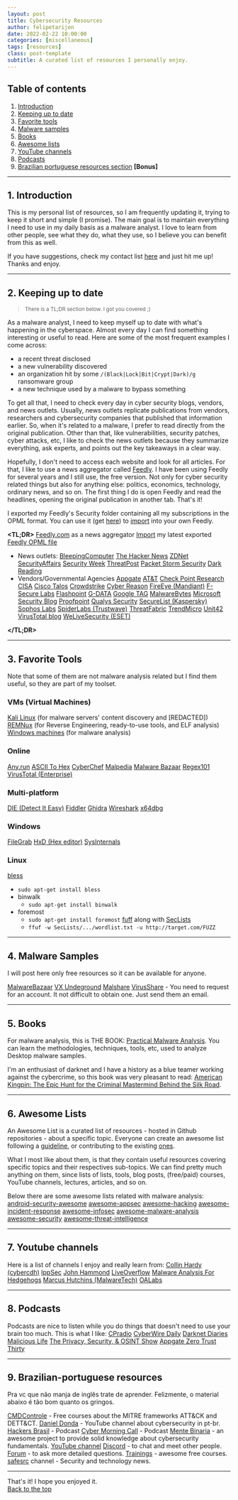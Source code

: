 ```yaml
---
layout: post
title: Cybersecurity Resources
author: felipetarijon
date: 2022-02-22 10:00:00
categories: [miscellaneous]
tags: [resources]
class: post-template
subtitle: A curated list of resources I personally enjoy.
---
```


## Table of contents
1. <a alt="introduction" href="#introduction">Introduction</a>
2. <a alt="updated" href="#updated">Keeping up to date</a>
3. <a alt="tools" href="#tools">Favorite tools</a>
4. <a alt="malware-samples" href="#malware-samples">Malware samples</a>
5. <a alt="books" href="#books">Books</a>
6. <a alt="awesome-lists" href="#awesome-lists">Awesome lists</a>
7. <a alt="youtube-channels" href="#youtube-channels">YouTube channels</a>
8. <a alt="podcasts" href="#podcasts">Podcasts</a>
9. <a alt="pt-br" href="#pt-br">Brazilian portuguese resources section</a> **[Bonus]**

-----

<a alt="introduction" name="introduction"></a>

## 1. Introduction
This is my personal list of resources, so I am frequently updating it, trying to keep it short and simple (I promise). The main goal is to maintain everything I need to use in my daily basis as a malware analyst. I love to learn from other people, see what they do, what they use, so I believe you can benefit from this as well.

If you have suggestions, check my contact list <a alt="/about" href="/about" target="_blank">here</a> and just hit me up! Thanks and enjoy.

-----------------------

<a alt="updated" name="updated"></a>

## 2. Keeping up to date

> <small>There is a TL;DR section below. I got you covered ;)</small>

As a malware analyst, I need to keep myself up to date with what's happening in the cyberspace. Almost every day I can find something interesting or useful to read. Here are some of the most frequent examples I come across:
* a recent threat disclosed
* a new vulnerability discovered
* an organization hit by some `/(Black|Lock|Bit|Crypt|Dark)/g` ransomware group
* a new technique used by a malware to bypass something

To get all that, I need to check every day in cyber security blogs, vendors, and news outlets. Usually, news outlets replicate publications from vendors, researchers and cybersecurity companies that published that information earlier. So, when it's related to a malware, I prefer to read directly from the original publication. Other than that, like vulnerabilities, security patches, cyber attacks, etc, I like to check the news outlets because they summarize everything, ask experts, and points out the key takeaways in a clear way.

Hopefully, I don't need to access each website and look for all articles. For that, I like to use a news aggregator called <a alt="https://feedly.com/" href="https://feedly.com/" target="_blank">Feedly</a>. I have been using Feedly for several years and I still use, the free version. Not only for cyber security related things but also for anything else: politics, economics, technology, ordinary news, and so on. The first thing I do is open Feedly and read the headlines, opening the original publication in another tab. That's it!

I exported my Feedly's Security folder containing all my subscriptions in the OPML format. You can use it (get <a alt="{{ site.url }}{{ site.baseurl }}/latest.opml" href="{{ site.url }}{{ site.baseurl }}/latest.opml" target="_blank">here</a>) to <a alt="https://feedly.com/i/cortex" href="https://feedly.com/i/cortex" target="_blank">import</a> into your own Feedly.

**<TL;DR>**
<a alt="https://feedly.com/" href="https://feedly.com/" target="_blank">Feedly.com</a> as a news aggregator
  <a alt="https://feedly.com/i/cortex" href="https://feedly.com/i/cortex" target="_blank">Import</a> my latest exported <a alt="{{ site.url }}{{ site.baseurl }}/latest.opml" href="{{ site.url }}{{ site.baseurl }}/latest.opml" target="_blank">Feedly OPML file</a>
* News outlets: 
  <a alt="https://www.bleepingcomputer.com/news/security/" href="https://www.bleepingcomputer.com/news/security/" target="_blank">BleepingComputer</a>
  <a alt="https://thehackernews.com/" href="https://thehackernews.com/" target="_blank">The Hacker News</a>
  <a alt="https://www.zdnet.com/topic/security/" href="https://www.zdnet.com/topic/security/" target="_blank">ZDNet</a>
  <a alt="https://securityaffairs.co/wordpress/" href="https://securityaffairs.co/wordpress/" target="_blank">SecurityAffairs</a>
  <a alt="https://www.securityweek.com/" href="https://www.securityweek.com/" target="_blank">Security Week</a>
  <a alt="https://threatpost.com/" href="https://threatpost.com/" target="_blank">ThreatPost</a>
  <a alt="https://packetstormsecurity.com/" href="https://packetstormsecurity.com/" target="_blank">Packet Storm Security</a>
  <a alt="https://www.darkreading.com/" href="https://www.darkreading.com/" target="_blank">Dark Reading</a>
* Vendors/Governmental Agencies
  <a alt="https://www.appgate.com/blog?blogCategories=Cyber%20Research" href="https://www.appgate.com/blog?blogCategories=Cyber%20Research" target="_blank">Appgate</a>
  <a alt="https://cybersecurity.att.com/blogs/labs-research" href="https://cybersecurity.att.com/blogs/labs-research" target="_blank">AT&T</a>
  <a alt="https://research.checkpoint.com/" href="https://research.checkpoint.com/" target="_blank">Check Point Research</a>
  <a alt="https://www.cisa.gov/blog-list" href="https://www.cisa.gov/blog-list" target="_blank">CISA</a>
  <a alt="https://blog.talosintelligence.com/" href="https://blog.talosintelligence.com/" target="_blank">Cisco Talos</a>
  <a alt="https://www.crowdstrike.com/blog/category/threat-intel-research/" href="https://www.crowdstrike.com/blog/category/threat-intel-research/" target="_blank">Crowdstrike</a>
  <a alt="https://www.cybereason.com/blog/category/research" href="https://www.cybereason.com/blog/category/research" target="_blank">Cyber Reason</a>
  <a alt="https://www.fireeye.com/blog/threat-research.html" href="https://www.fireeye.com/blog/threat-research.html" target="_blank">FireEye (Mandiant)</a>
  <a alt="https://labs.f-secure.com/" href="https://labs.f-secure.com/" target="_blank">F-Secure Labs</a>
  <a alt="https://www.flashpoint-intel.com/blog/" href="https://www.flashpoint-intel.com/blog/" target="_blank">Flashpoint</a>
  <a alt="https://www.gdatasoftware.com/blog" href="https://www.gdatasoftware.com/blog" target="_blank">G-DATA</a>
  <a alt="https://blog.google/threat-analysis-group/" href="https://blog.google/threat-analysis-group/" target="_blank">Google TAG</a>
  <a alt="https://blog.malwarebytes.com/" href="https://blog.malwarebytes.com/" target="_blank">MalwareBytes</a>
  <a alt="https://www.microsoft.com/security/blog/" href="https://www.microsoft.com/security/blog/" target="_blank">Microsoft Security Blog</a>
  <a alt="https://www.proofpoint.com/us/blog/threat-insight" href="https://www.proofpoint.com/us/blog/threat-insight" target="_blank">Proofpoint</a>
  <a alt="https://blog.qualys.com/" href="https://blog.qualys.com/" target="_blank">Qualys Security</a>
  <a alt="https://securelist.com/" href="https://securelist.com/" target="_blank">SecureList (Kaspersky)</a>
  <a alt="https://www.sophos.com/en-us/labs" href="https://www.sophos.com/en-us/labs" target="_blank">Sophos Labs</a>
  <a alt="https://www.trustwave.com/en-us/resources/blogs/spiderlabs-blog/" href="https://www.trustwave.com/en-us/resources/blogs/spiderlabs-blog/" target="_blank">SpiderLabs (Trustwave)</a>
  <a alt="https://www.threatfabric.com/blogs.html" href="https://www.threatfabric.com/blogs.html" target="_blank">ThreatFabric</a>
  <a alt="https://www.trendmicro.com/en_us/research.html" href="https://www.trendmicro.com/en_us/research.html" target="_blank">TrendMicro</a>
  <a alt="https://unit42.paloaltonetworks.com/" href="https://unit42.paloaltonetworks.com/" target="_blank">Unit42</a>
  <a alt="https://blog.virustotal.com/" href="https://blog.virustotal.com/" target="_blank">VirusTotal blog</a>
  <a alt="https://www.welivesecurity.com/" href="https://www.welivesecurity.com/" target="_blank">WeLiveSecurity (ESET)</a>
  
**</TL;DR>**

-----------------------

<a alt="tools" name="tools"></a>

## 3. Favorite Tools

Note that some of them are not malware analysis related but I find them useful, so they are part of my toolset.

### VMs (Virtual Machines)
<a alt="https://www.kali.org/" href="https://www.kali.org/" target="_blank">Kali Linux</a> (for malware servers' content discovery and [REDACTED])
<a alt="https://remnux.org/" href="https://remnux.org/" target="_blank">REMNux</a> (for Reverse Engineering, ready-to-use tools, and ELF analysis)
<a alt="https://www.microsoft.com/en-us/software-download/" href="https://www.microsoft.com/en-us/software-download/" target="_blank">Windows machines</a> (for malware analysis)

### Online
<a alt="https://app.any.run/" href="https://app.any.run/" target="_blank">Any.run</a>
<a alt="https://www.rapidtables.com/convert/number/ascii-to-hex.html" href="https://www.rapidtables.com/convert/number/ascii-to-hex.html" target="_blank">ASCII To Hex</a>
<a alt="https://gchq.github.io/CyberChef/" href="https://gchq.github.io/CyberChef/" target="_blank">CyberChef</a>
<a alt="https://malpedia.caad.fkie.fraunhofer.de/" href="https://malpedia.caad.fkie.fraunhofer.de/" target="_blank">Malpedia</a>
<a alt="https://bazaar.abuse.ch/browse/" href="https://bazaar.abuse.ch/browse/" target="_blank">Malware Bazaar</a>
<a alt="https://regex101.com/" href="https://regex101.com/" target="_blank">Regex101</a>
<a alt="https://www.virustotal.com/gui/home/search" href="https://www.virustotal.com/gui/home/search" target="_blank">VirusTotal (Enterprise)</a>

### Multi-platform
<a alt="https://horsicq.github.io/" href="https://horsicq.github.io/" target="_blank">DIE (Detect It Easy)</a>
<a alt="https://www.telerik.com/fiddler" href="https://www.telerik.com/fiddler" target="_blank">Fiddler</a>
<a alt="https://ghidra-sre.org/" href="https://ghidra-sre.org/" target="_blank">Ghidra</a>
<a alt="https://www.wireshark.org/" href="https://www.wireshark.org/" target="_blank">Wireshark</a>
<a alt="https://x64dbg.com/" href="https://x64dbg.com/" target="_blank">x64dbg</a>

### Windows
<a alt="https://sourceforge.net/projects/filegrab/" href="https://sourceforge.net/projects/filegrab/" target="_blank">FileGrab</a>
<a alt="https://mh-nexus.de/en/hxd/" href="https://mh-nexus.de/en/hxd/" target="_blank">HxD (Hex editor)</a>
<a alt="https://docs.microsoft.com/en-us/sysinternals/downloads/sysinternals-suite" href="https://docs.microsoft.com/en-us/sysinternals/downloads/sysinternals-suite" target="_blank">SysInternals</a>

### Linux
<a alt="https://github.com/afrantzis/bless" href="https://github.com/afrantzis/bless" target="_blank">bless</a>
  * `sudo apt-get install bless`
* binwalk
  * `sudo apt-get install binwalk`
* foremost
  * `sudo apt-get install foremost`
<a alt="https://github.com/ffuf/ffuf" href="https://github.com/ffuf/ffuf" target="_blank">fuff</a> along with <a alt="https://github.com/danielmiessler/SecLists" href="https://github.com/danielmiessler/SecLists" target="_blank">SecLists</a>
  * `ffuf -w SecLists/.../wordlist.txt -u http://target.com/FUZZ`

-----------------------

<a alt="malware-samples" name="malware-samples"></a>

## 4. Malware Samples

I will post here only free resources so it can be available for anyone.

<a alt="https://bazaar.abuse.ch/browse/" href="https://bazaar.abuse.ch/browse/" target="_blank">MalwareBazaar</a>
<a alt="https://samples.vx-underground.org/samples/Families/" href="https://samples.vx-underground.org/samples/Families/" target="_blank">VX Undeground</a>
<a alt="https://malshare.com/" href="https://malshare.com/" target="_blank">Malshare</a>
<a alt="https://virusshare.com/" href="https://virusshare.com/" target="_blank">VirusShare</a> - You need to request for an account. It not difficult to obtain one. Just send them an email.

-----------------------

<a alt="books" name="books"></a>

## 5. Books

For malware analysis, this is THE BOOK: <a alt="https://www.amazon.com.br/Practical-Malware-Analysis-Hands-Dissecting/dp/1593272901/" href="https://www.amazon.com.br/Practical-Malware-Analysis-Hands-Dissecting/dp/1593272901/" target="_blank">Practical Malware Analysis</a>. You can learn the methodologies, techniques, tools, etc, used to analyze Desktop malware samples.

I'm an enthusiast of darknet and I have a history as a blue teamer working against the cybercrime, so this book was very pleasant to read:
<a alt="https://www.amazon.com/American-Kingpin-Criminal-Mastermind-Behind/dp/1591848148" href="https://www.amazon.com/American-Kingpin-Criminal-Mastermind-Behind/dp/1591848148" target="_blank">American Kingpin: The Epic Hunt for the Criminal Mastermind Behind the Silk Road</a>.

-----------------------

<a alt="awesome-lists" name="awesome-lists"></a>

## 6. Awesome Lists
An Awesome List is a curated list of resources - hosted in Github repositories - about a specific topic. Everyone can create an awesome list following a <a alt="https://github.com/sindresorhus/awesome/blob/main/create-list.md" href="https://github.com/sindresorhus/awesome/blob/main/create-list.md" target="_blank">guideline</a>, or contributing to the existing <a alt="https://github.com/sindresorhus/awesome" href="https://github.com/sindresorhus/awesome" target="_blank">ones</a>.

What I most like about them, is that they contain useful resources covering specific topics and their respectives sub-topics. We can find pretty much anything on them, since lists of lists, tools, blog posts, (free/paid) courses, YouTube channels, lectures, articles, and so on.

Below there are some awesome lists related with malware analysis:
<a alt="https://github.com/ashishb/android-security-awesome" href="https://github.com/ashishb/android-security-awesome" target="_blank">android-security-awesome</a>
<a alt="https://github.com/paragonie/awesome-appsec" href="https://github.com/paragonie/awesome-appsec" target="_blank">awesome-appsec</a>
<a alt="https://github.com/carpedm20/awesome-hacking" href="https://github.com/carpedm20/awesome-hacking" target="_blank">awesome-hacking</a>
<a alt="https://github.com/meirwah/awesome-incident-response" href="https://github.com/meirwah/awesome-incident-response" target="_blank">awesome-incident-response</a>
<a alt="https://github.com/onlurking/awesome-infosec" href="https://github.com/onlurking/awesome-infosec" target="_blank">awesome-infosec</a>
<a alt="https://github.com/rshipp/awesome-malware-analysis" href="https://github.com/rshipp/awesome-malware-analysis" target="_blank">awesome-malware-analysis</a>
<a alt="https://github.com/sbilly/awesome-security" href="https://github.com/sbilly/awesome-security" target="_blank">awesome-security</a>
<a alt="https://github.com/hslatman/awesome-threat-intelligence" href="https://github.com/hslatman/awesome-threat-intelligence" target="_blank">awesome-threat-intelligence</a>

-----------------------

<a alt="youtube-channels" name="youtube-channels"></a>

## 7. Youtube channels
Here is a list of channels I enjoy and really learn from:
<a alt="https://www.youtube.com/c/cybercdh/videos" href="https://www.youtube.com/c/cybercdh/videos" target="_blank">Collin Hardy (cybercdh)</a>
<a alt="https://www.youtube.com/c/ippsec/videos" href="https://www.youtube.com/c/ippsec/videos" target="_blank">IppSec</a>
<a alt="https://www.youtube.com/c/JohnHammond010/videos" href="https://www.youtube.com/c/JohnHammond010/videos" target="_blank">John Hammond</a>
<a alt="https://www.youtube.com/c/LiveOverflow/videos" href="https://www.youtube.com/c/LiveOverflow/videos" target="_blank">LiveOverflow</a>
<a alt="https://www.youtube.com/c/MalwareAnalysisForHedgehogs" href="https://www.youtube.com/c/MalwareAnalysisForHedgehogs"  target="_blank">Malware Analysis For Hedgehogs</a>
<a alt="https://www.youtube.com/c/MalwareTechBlog/videos" href="https://www.youtube.com/c/MalwareTechBlog/videos" target="_blank">Marcus Hutchins (MalwareTech)</a>
<a alt="https://www.youtube.com/c/OALabs/videos" href="https://www.youtube.com/c/OALabs/videos" target="_blank">OALabs</a>

-----------------------

<a alt="podcasts" name="podcasts"></a>

## 8. Podcasts

Podcasts are nice to listen while you do things that doesn't need to use your brain too much. This is what I like:
<a alt="https://research.checkpoint.com/category/cpradio/" href="https://research.checkpoint.com/category/cpradio/" target="_blank">CPradio</a>
<a alt="https://thecyberwire.com/podcasts/daily-podcast" href="https://thecyberwire.com/podcasts/daily-podcast" target="_blank">CyberWire Daily</a>
<a alt="https://darknetdiaries.com/" href="https://darknetdiaries.com/" target="_blank">Darknet Diaries</a>
<a alt="https://malicious.life/" href="https://malicious.life/" target="_blank">Malicious Life</a>
<a alt="https://inteltechniques.com/podcast.html" href="https://inteltechniques.com/podcast.html" target="_blank">The Privacy, Security, & OSINT Show</a>
<a alt="https://www.appgate.com/podcast" href="https://www.appgate.com/podcast" target="_blank">Appgate Zero Trust Thirty</a>

-----------------------

<a alt="pt-br" name="pt-br"></a>

## 9. Brazilian-portuguese resources

Pra vc que não manja de inglês trate de aprender. Felizmente, o material abaixo é tão bom quanto os gringos.
  
<a alt="https://www.youtube.com/c/CMDControle/videos" href="https://www.youtube.com/c/CMDControle/videos" target="_blank">CMDControle</a> - Free courses about the MITRE frameworks ATT&CK and DETT&CT. 
<a alt="https://www.youtube.com/c/DanielDonda/videos" href="https://www.youtube.com/c/DanielDonda/videos" target="_blank">Daniel Donda</a> - YouTube channel about cybersecurity in pt-br.
<a alt="https://open.spotify.com/show/1w1OuG4Eec3aViCuNATBXo" href="https://open.spotify.com/show/1w1OuG4Eec3aViCuNATBXo" target="_blank">Hackers Brasil</a> - Podcast
<a alt="https://www.tempest.com.br/podcast/index.html" href="https://www.tempest.com.br/podcast/index.html" target="_blank">Cyber Morning Call</a> - Podcast
<a alt="https://menteb.in/" href="https://menteb.in/" target="_blank">Mente Binaria</a> - an awesome project to provide solid knowledge about cybersecurity fundamentals.
  <a alt="https://www.youtube.com/c/PapoBin%C3%A1rio" href="https://www.youtube.com/c/PapoBin%C3%A1rio" target="_blank">YouTube channel</a>
  <a alt="https://www.mentebinaria.com.br/discord" href="https://www.mentebinaria.com.br/discord" target="_blank">Discord</a> - to chat and meet other people.
  <a alt="https://www.mentebinaria.com.br/forums" href="https://www.mentebinaria.com.br/forums" target="_blank">Forum</a> - to ask more detailed questions.
  <a alt="https://www.mentebinaria.com.br/treinamentos" href="https://www.mentebinaria.com.br/treinamentos" target="_blank">Trainings</a> - awesome free courses.
<a alt="https://www.youtube.com/c/safesrc/videos" href="https://www.youtube.com/c/safesrc/videos" target="_blank">safesrc</a> channel - Security and technology news.

-----------------------

That's it! I hope you enjoyed it.  
<a alt="Back to the top" href="#">Back to the top</a>
